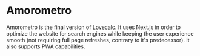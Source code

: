 # Amorometro

Amorometro is the final version of [Lovecalc](https://github.com/callsamu/lovecal).
It uses Next.js in order to optimize the website for search engines while keeping
the user experience smooth (not requiring full page refreshes, contrary to it's
predecessor). It also supports PWA capabilities.
